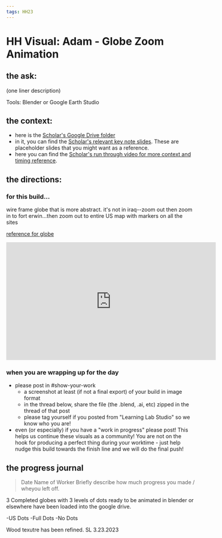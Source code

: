 ```yaml
---
tags: HH23
---
```


# HH Visual: Adam - Globe Zoom Animation
## the ask:
(one liner description)

Tools: Blender or Google Earth Studio



## the context:
* here is the [Scholar's Google Drive folder](https://drive.google.com/drive/folders/1oNoMbrKTz7eqJ3ll1Ag8P25EAnJgsvXH)
* in it, you can find the [Scholar's relevant key note slides](https://drive.google.com/drive/folders/1EPn9rbOGoJP1oaCys_9rHGCwuxJfRXW4). These are placeholder slides that you might want as a reference.
* here you can find the [Scholar's run through video for more context and timing reference](https://drive.google.com/file/d/1_1kz-XgLO8GmCGYW-DukGpj8Lp-t_w56/view?usp=sharing).


## the directions:
### for this build...
wire frame globe that is more abstract. it's not in iraq--zoom out then zoom in to fort erwin...then zoom out to entire US map with markers on all the sites

[reference for globe](https://youtu.be/4qBuVCwlPAU?t=1427)

<iframe width="560" height="315" src="https://www.youtube.com/embed/4qBuVCwlPAU" title="YouTube video player" frameborder="0" allow="accelerometer; autoplay; clipboard-write; encrypted-media; gyroscope; picture-in-picture; web-share" allowfullscreen></iframe>

### when you are wrapping up for the day
* please post in #show-your-work
    * a screenshot at least (if not a final export) of your build in image format
    * in the thread below, share the file (the .blend, .ai, etc) zipped in the thread of that post
    * please tag yourself if you posted from "Learning Lab Studio" so we know who you are!
* even (or especially) if you have a "work in progress" please post! This helps us continue these visuals as a community! You are not on the hook for producing a perfect thing during your worktime - just help nudge this build towards the finish line and we will do the final push!


## the progress journal
> Date
> Name of Worker
> Briefly describe how much progress you made / wheyou left off.

3 Completed globes with 3 levels of dots ready to be animated in blender or elsewhere have been loaded into the google drive. 

-US Dots
-Full Dots
-No Dots

Wood texutre has been refined. 
SL 3.23.2023






